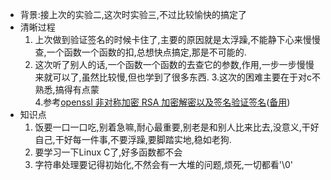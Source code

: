 - 背景:接上次的实验二,这次时实验三,不过比较愉快的搞定了
- 清晰过程
    1. 上次做到验证签名的时候卡住了,主要的原因就是太浮躁,不能静下心来慢慢查,一个函数一个函数的扣,总想快点搞定,那是不可能的.
    2. 这次听了别人的话,一个函数一个函数的去查它的参数,作用,一步一步慢慢来就可以了,虽然比较慢,但也学到了很多东西.
    3.这次的困难主要在于对c不熟悉,搞得有点蒙  
    4.参考[openssl 非对称加密 RSA 加密解密以及签名验证签名](https://www.cnblogs.com/cocoajin/p/6126099.html)([备用](https://github.com/CSLP/C-Plus-Plus/blob/master/References/Ubuntu%2018.04%E5%AE%89%E8%A3%85QtCreator%2B%E9%85%8D%E7%BD%AEqt%E7%8E%AF%E5%A2%83%2Bqtchooser%20-%20AAMahone%E7%9A%84%E5%8D%9A%E5%AE%A2%20-%20CSDN%E5%8D%9A%E5%AE%A2.mhtml))
- 知识点
    1. 饭要一口一口吃,别着急嘛,耐心最重要,别老是和别人比来比去,没意义,干好自己,干好每一件事,不要浮躁,要脚踏实地,稳如老狗.
    2. 要学习一下Linux C了,好多函数都不会
    3. 字符串处理要记得初始化,不然会有一大堆的问题,烦死,一切都看'\0'
